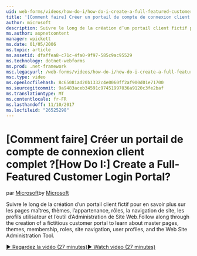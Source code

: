 ```yaml
---
uid: web-forms/videos/how-do-i/how-do-i-create-a-full-featured-customer-login-portal
title: '[Comment faire] Créer un portail de compte de connexion client complet ? | Microsoft Docs'
author: microsoft
description: Suivre le long de la création d’un portail client fictif pour en savoir plus sur les pages maîtres, thèmes, l’appartenance, rôles, la navigation de site, les profils utilisateur, et...
ms.author: aspnetcontent
manager: wpickett
ms.date: 01/05/2006
ms.topic: article
ms.assetid: dfaffea8-c71c-4fa0-9f97-585c9ac95529
ms.technology: dotnet-webforms
ms.prod: .net-framework
msc.legacyurl: /web-forms/videos/how-do-i/how-do-i-create-a-full-featured-customer-login-portal
msc.type: video
ms.openlocfilehash: 8c65081ad20b1332c4e0060ff2af900d01e71700
ms.sourcegitcommit: 9a9483aceb34591c97451997036a9120c3fe2baf
ms.translationtype: MT
ms.contentlocale: fr-FR
ms.lasthandoff: 11/10/2017
ms.locfileid: "26525298"
---
```

<a name="how-do-i-create-a-full-featured-customer-login-portal"></a><span data-ttu-id="44516-104">[Comment faire] Créer un portail de compte de connexion client complet ?</span><span class="sxs-lookup"><span data-stu-id="44516-104">[How Do I:] Create a Full-Featured Customer Login Portal?</span></span>
====================
<span data-ttu-id="44516-105">par [Microsoft](https://github.com/microsoft)</span><span class="sxs-lookup"><span data-stu-id="44516-105">by [Microsoft](https://github.com/microsoft)</span></span>

<span data-ttu-id="44516-106">Suivre le long de la création d’un portail client fictif pour en savoir plus sur les pages maîtres, thèmes, l’appartenance, rôles, la navigation de site, les profils utilisateur et l’outil d’Administration de Site Web.</span><span class="sxs-lookup"><span data-stu-id="44516-106">Follow along through the creation of a fictitious customer portal to learn about master pages, themes, membership, roles, site navigation, user profiles, and the Web Site Administration Tool.</span></span>

[<span data-ttu-id="44516-107">&#9654; Regardez la vidéo (27 minutes)</span><span class="sxs-lookup"><span data-stu-id="44516-107">&#9654; Watch video (27 minutes)</span></span>](https://channel9.msdn.com/Blogs/ASP-NET-Site-Videos/how-do-i-create-a-full-featured-customer-login-portal)
